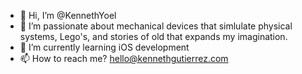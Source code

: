 - 👋 Hi, I’m @KennethYoel
- 👀 I’m passionate about mechanical devices that simlulate physical systems, Lego's, and stories of old that expands my imagination.
- 🌱 I’m currently learning iOS development
- 📫 How to reach me? hello@kennethgutierrez.com

<!---
KennethYoel/KennethYoel is a ✨ special ✨ repository because its `README.md` (this file) appears on your GitHub profile.
You can click the Preview link to take a look at your changes.
--->
